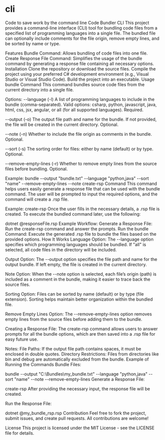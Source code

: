 # cli
Code to save work by the command line
Code Bundler CLI
This project provides a command-line interface (CLI) tool for bundling code files from a specified list of programming languages into a single file. The bundled file can optionally include comments for the file origin, remove empty lines, and be sorted by name or type.

Features
Bundle Command: Allows bundling of code files into one file.
Create Response File Command: Simplifies the usage of the bundle command by generating a response file containing all necessary options.
Installation
Clone the repository or download the source files.
Compile the project using your preferred C# development environment (e.g., Visual Studio or Visual Studio Code).
Build the project into an executable.
Usage
bundle Command
This command bundles source code files from the current directory into a single file.

Options:
--language (-l)
A list of programming languages to include in the bundle (comma-separated).
Valid options: csharp, python, javascript, java, html, css, jsx, angular, or all (for all supported languages).
Required.

--output (-o)
The output file path and name for the bundle.
If not provided, the file will be created in the current directory.
Optional.

--note (-n)
Whether to include the file origin as comments in the bundle.
Optional.

--sort (-s)
The sorting order for files: either by name (default) or by type.
Optional.

--remove-empty-lines (-r)
Whether to remove empty lines from the source files before bundling.
Optional.

Example:
bundle --output "bundle.txt" --language "python,java" --sort "name" --remove-empty-lines --note
create-rsp Command
This command helps users easily generate a response file that can be used with the bundle command. The user will be prompted to input the required options, and the command will create a .rsp file.

Example:
create-rsp
Once the user fills in the necessary details, a .rsp file is created. To execute the bundled command later, use the following:

dotnet @responseFile.rsp
Example Workflow:
Generate a Response File: Run the create-rsp command and answer the prompts.
Run the bundle Command: Execute the generated .rsp file to bundle the files based on the provided options.
How It Works
Language Option:
The --language option specifies which programming languages should be bundled. If "all" is selected, all code files in the directory will be included.

Output Option:
The --output option specifies the file path and name for the output bundle. If left empty, the file is created in the current directory.

Note Option:
When the --note option is selected, each file’s origin (path) is included as a comment in the bundle, making it easier to trace back the source files.

Sorting Option:
Files can be sorted by name (default) or by type (file extension). Sorting helps maintain better organization within the bundled file.

Remove Empty Lines Option:
The --remove-empty-lines option removes empty lines from the source files before adding them to the bundle.

Creating a Response File:
The create-rsp command allows users to answer prompts for all the bundle options, which are then saved into a .rsp file for easy future use.

Notes:
File Paths: If the output file path contains spaces, it must be enclosed in double quotes.
Directory Restrictions: Files from directories like bin and debug are automatically excluded from the bundle.
Example of Running the Commands
Bundle Files:

bundle --output "C:\Bundles\my_bundle.txt" --language "python,java" --sort "name" --note --remove-empty-lines
Generate a Response File:

create-rsp
After providing the necessary input, the response file will be created.

Run the Response File:

dotnet @my_bundle_rsp.rsp
Contribution
Feel free to fork the project, submit issues, and create pull requests. All contributions are welcome!

License
This project is licensed under the MIT License - see the LICENSE file for details.
